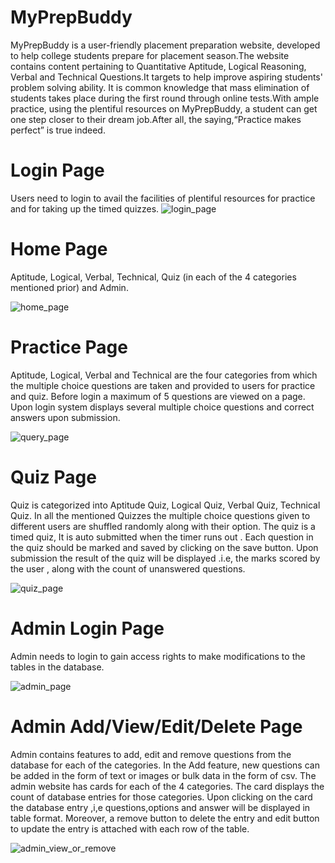 # MyPrepBuddy
MyPrepBuddy is a user-friendly placement preparation website, developed to help college students prepare for placement season.The website contains content pertaining to Quantitative Aptitude, Logical Reasoning, Verbal and Technical Questions.It targets to help improve aspiring students' problem solving ability. It is common knowledge that mass elimination of students takes place during the first round through online tests.With ample practice, using the plentiful resources on MyPrepBuddy, a student can get one step closer to their dream job.After all, the saying,“Practice makes perfect” is true indeed.

# Login Page
Users need to login to avail the facilities of plentiful resources for practice and for taking up the timed quizzes.
![login_page](https://user-images.githubusercontent.com/44310675/101981347-3494f080-3c92-11eb-8d92-d329242be94d.jpeg)

# Home Page
Aptitude, Logical, Verbal, Technical, Quiz (in each of the 4 categories mentioned prior) and Admin.

![home_page](https://user-images.githubusercontent.com/44310675/101981396-90f81000-3c92-11eb-818e-9b3e78b3e011.jpeg)

# Practice Page
Aptitude, Logical, Verbal and Technical are the four categories from which the multiple choice questions are taken and provided to users for practice and quiz. Before login a maximum of 5 questions are viewed on a page. Upon login system displays several multiple choice questions and correct answers upon submission.

![query_page](https://user-images.githubusercontent.com/44310675/101981348-352d8700-3c92-11eb-8a4a-60a1865e81e0.jpeg)


# Quiz Page 
Quiz is categorized into Aptitude Quiz, Logical Quiz, Verbal Quiz, Technical Quiz. In all the mentioned Quizzes the multiple choice questions given to different users are shuffled randomly along with their option. The quiz is a timed quiz, It is auto submitted when the timer runs out . Each question in the quiz should be marked and saved by clicking on the save button. Upon submission the result of the quiz will be displayed .i.e, the marks scored by the user , along with the count of unanswered questions.

![quiz_page](https://user-images.githubusercontent.com/44310675/101981349-35c61d80-3c92-11eb-8908-d610c3f0b8ab.jpeg)

# Admin Login Page
Admin needs to login to gain access rights to make modifications to the tables in the database.

![admin_page](https://user-images.githubusercontent.com/44310675/101981345-3363c380-3c92-11eb-92e8-229d81f0ccc4.jpeg)

# Admin Add/View/Edit/Delete Page

Admin contains features to add, edit and remove questions from the database for each of the categories. In the Add feature, new questions can be added in the form of text or images or bulk data in the form of csv. The admin website has cards for each of the 4 categories. The card displays the count of database entries for those categories. Upon clicking on the card the database entry ,i,e questions,options and answer will be displayed in table format. Moreover, a remove button to delete the entry and edit button to update the entry is attached with each row of the table.

![admin_view_or_remove](https://user-images.githubusercontent.com/44310675/101981346-3494f080-3c92-11eb-9a63-682934415560.jpeg)
